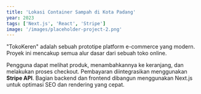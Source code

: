 ```yaml
---
title: 'Lokasi Container Sampah di Kota Padang'
year: 2023
tags: ['Next.js', 'React', 'Stripe']
image: '/images/placeholder-project-2.png'
---
```


"TokoKeren" adalah sebuah prototipe platform e-commerce yang modern. Proyek ini mencakup semua alur dasar dari sebuah toko online.

Pengguna dapat melihat produk, menambahkannya ke keranjang, dan melakukan proses checkout. Pembayaran diintegrasikan menggunakan **Stripe API**. Bagian backend dan frontend dibangun menggunakan Next.js untuk optimasi SEO dan rendering yang cepat.
